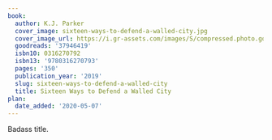 ```yaml
---
book:
  author: K.J. Parker
  cover_image: sixteen-ways-to-defend-a-walled-city.jpg
  cover_image_url: https://i.gr-assets.com/images/S/compressed.photo.goodreads.com/books/1553885082l/37946419._SX98_.jpg
  goodreads: '37946419'
  isbn10: 0316270792
  isbn13: '9780316270793'
  pages: '350'
  publication_year: '2019'
  slug: sixteen-ways-to-defend-a-walled-city
  title: Sixteen Ways to Defend a Walled City
plan:
  date_added: '2020-05-07'
---
```

Badass title.
